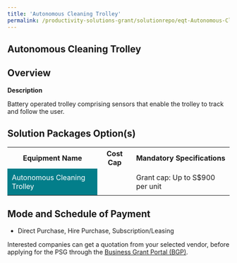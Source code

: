 ```yaml
---
title: 'Autonomous Cleaning Trolley'
permalink: /productivity-solutions-grant/solutionrepo/eqt-Autonomous-Clnng-Trolly-Envronmntl-Srvcs
---
```


## Autonomous Cleaning Trolley

## Overview

**Description**

Battery operated trolley comprising sensors that enable the trolley to track and follow the user.

## Solution Packages Option(s)

<table>
<tr>
<th><b>Equipment Name</b></th>
<th><b>Cost Cap</b></th>
<th><b>Mandatory Specifications</b></th>
</tr>
<tr>
<td style='padding: 10px; background-color: #037E8A; color: #FFFFFF;'>Autonomous Cleaning Trolley</td>
<td style='padding: 10px;'></td>
<td style='padding: 10px;'>Grant cap: Up to S$900 per unit</td>
</tr>
</table>

## Mode and Schedule of Payment

 - Direct Purchase, Hire Purchase, Subscription/Leasing

Interested companies can get a quotation from your selected vendor, before applying for the PSG through the <a href='https://www.businessgrants.gov.sg/' target='_blank' rel='noopener'>Business Grant Portal (BGP)</a>.

<script src="/jquery/resize-tables.js"></script>

